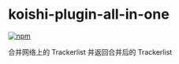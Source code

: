 # koishi-plugin-all-in-one

[![npm](https://img.shields.io/npm/v/koishi-plugin-all-in-one?style=flat-square)](https://www.npmjs.com/package/koishi-plugin-all-in-one)

合并网络上的 Trackerlist 并返回合并后的 Trackerlist
